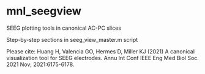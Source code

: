 # mnl_seegview
SEEG plotting tools in canonical AC-PC slices

Step-by-step sections in seeg_view_master.m script

Please cite:
Huang H, Valencia GO, Hermes D, Miller KJ (2021) A canonical visualization tool for SEEG electrodes. Annu Int Conf IEEE Eng Med Biol Soc. 2021 Nov; 2021:6175-6178.